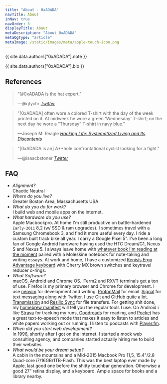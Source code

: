 ```yaml
---
title: "About - 0xADADA"
navTitle: About
inNav: true
navOrder: 5
displayTitle: About
metaDescription: "About 0xADADA"
metaOgType: "article"
metaImage: /static/images/meta/apple-touch-icon.png
---
```


{{ site.data.authors["0xADADA"].note }}

{{ site.data.authors["0xADADA"].bio }}


## References

> "@0xADADA is the hat expert."
> 
> —@qtychr <cite>[Twitter](https://twitter.com/qtychr/status/756121223302635520)</cite>

> "[0xADADA] often wore a colored T-shirt with the day of the week printed on it. At midweek he wore a green 'Wednesday' T-shirt; on the next day he wore a “Thursday” T-shirt in navy blue."
> 
> —Joseph M. Reagle <cite>[Hacking Life: Systematized Living and Its Discontents](https://mitpress.mit.edu/books/hacking-life)</cite>

> "[0xADADA is an] A**hole confrontational cyclist looking for a fight."
> 
> —@isaacbstoner <cite>[Twitter](https://twitter.com/isaacbstoner/status/1222558255324504072)</cite>

## FAQ

* *Alignment?*<br>
Chaotic Neutral
* *Where do you live?*<br>
Greater Boston Area, Massachusetts USA.
* *What do you do for work?*<br>
I build web and mobile apps on the internet.
* *What hardware do you use?*<br>
Apple Macbookpro. At home I'm still productive on battle-hardened `Early-2011` 8,2
(w/ SSD & ram upgrades). I sometimes travel with a Samsung Chromebook 3, and find
it more useful every day.
I ride a custom built track bike all year. I carry a Google Pixel 5". I've been a long
fan of Google Android hardware having used the HTC Dream/G1, Nexus S and Nexus 5. 
I always leave home with [whatever book
I'm reading at the moment](https://www.goodreads.com/review/list/60524683-0xadada?shelf=currently-reading)
paired with a Moleskine notebook for note-taking and writing essays. At
work and home, I have a customized 
[Kenisis Ergo Advantage keyboard](https://www.kinesis-ergo.com/shop/advantage-for-pc-mac/)
with Cherry MX brown switches and keytravel
reducer o-rings.<br>
* *What Software?*<br>
macOS, Android and Chrome OS. iTerm2 and RXVT terminals get a ton of
use. Firefox is my primary browser and Chrome for development. I use
[neovim](https://github.com/neovim/neovim) for development and writing.
[ProtonMail](https://protonmail.com/) for email.
[Signal](https://play.google.com/store/apps/details?id=org.thoughtcrime.securesms)
 for text messaging along with Twitter. I use Git and GitHub quite a lot.
[Transmission](https://transmissionbt.com/) and
[Resilio Sync](https://www.resilio.com/) for file transfers.
For getting shit done, my
[homebrew manifest](https://github.com/0xadada/dotfiles/blob/master/brew.sh#L27)
will tell you the regular tools I use. On Android i like 
[Strava](https://www.strava.com/) for tracking my runs,
[Goodreads](https://www.goodreads.com) for reading, and
[Pocket](https://getpocket.com) has a great text-to-speech mode that makes it easy
to listen to articles and white papers working out or running. I listen to podcasts with
[Player.fm](https://player.fm).
* *When did you start web development?*<br>
In 1996, shortly after I got on the internet. I started a mock
web consulting agency, and companies started actually hiring me to build
their websites.
* *What would be your dream setup?*<br>
A cabin in the mountains and a Mid-2015 Macbook Pro 11,5, 15.4"/2.8 Quad-core
i7/16GB/1TB-Flash. This was the best laptop ever made by Apple, last good one 
before the shitty touchbar generation. Otherwise
a good 27" retina display, and a keyboard. Ample space for books and a library
nearby.
